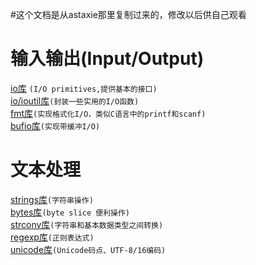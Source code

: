 #这个文档是从astaxie那里复制过来的，修改以后供自己观看

# 输入输出(Input/Output)
[io库](https://github.com/iteny/gopkg/tree/master/io "点击进入")
`(I/O primitives,提供基本的接口)`<br>
[io/ioutil库](https://github.com/iteny/gopkg/tree/master/io/ioutil "点击进入")`(封装一些实用的I/O函数)`<br>
[fmt库](https://github.com/iteny/gopkg/tree/master/fmt "点击进入")`(实现格式化I/O，类似C语言中的printf和scanf)`<br>
[bufio库](https://github.com/iteny/gopkg/tree/master/bufio "点击进入")`(实现带缓冲I/O)`<br>

# 文本处理
[strings库](https://github.com/iteny/gopkg/tree/master/strings "点击进入")`(字符串操作)`<br>
[bytes库](https://github.com/iteny/gopkg/tree/master/bytes "点击进入")`(byte slice 便利操作)`<br>
[strconv库](https://github.com/iteny/gopkg/tree/master/strconv "点击进入")`(字符串和基本数据类型之间转换)`<br>
[regexp库](https://github.com/iteny/gopkg/tree/master/regexp "点击进入")`(正则表达式)`<br>
[unicode库](https://github.com/iteny/gopkg/tree/master/unicode "点击进入")`(Unicode码点、UTF-8/16编码)`<br>
